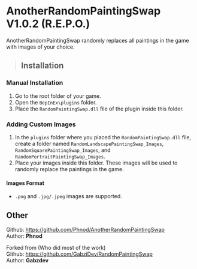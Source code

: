 # AnotherRandomPaintingSwap V1.0.2 (R.E.P.O.)

AnotherRandomPaintingSwap randomly replaces all paintings in the game with images of your choice. 

> ## Installation
### Manual Installation
1. Go to the root folder of your game.
2. Open the `BepInEx\plugins` folder.
3. Place the `RandomPaintingSwap.dll` file of the plugin inside this folder.

### Adding Custom Images
1. In the `plugins` folder where you placed the `RandomPaintingSwap.dll` file, create a folder named `RandomLandscapePaintingSwap_Images`, `RandomSquarePaintingSwap_Images`, and `RandomPortraitPaintingSwap_Images`.
2. Place your images inside this folder. These images will be used to randomly replace the paintings in the game.



#### Images Format
- `.png` and `.jpg/.jpeg` images are supported.

## Other
Github: https://github.com/Phnod/AnotherRandomPaintingSwap<br>
Author: **Phnod**

Forked from (Who did most of the work)<br>
Github: https://github.com/GabziDev/RandomPaintingSwap<br>
Author: **Gabzdev**
